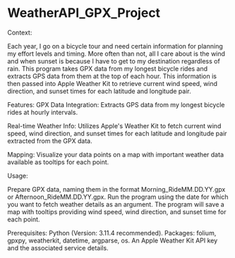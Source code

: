 # WeatherAPI_GPX_Project

Context:

Each year, I go on a bicycle tour and need certain information for planning my effort levels and timing. More often than not, all I care about is the wind and when sunset is because I have to get to my destination regardless of rain. This program takes GPX data from my longest bicycle rides and extracts GPS data from them at the top of each hour. This information is then passed into Apple Weather Kit to retrieve current wind speed, wind direction, and sunset times for each latitude and longitude pair.  


Features:
GPX Data Integration: Extracts GPS data from my longest bicycle rides at hourly intervals.

Real-time Weather Info: Utilizes Apple's Weather Kit to fetch current wind speed, wind direction, and sunset times for each latitude and longitude pair extracted from the GPX data. 

Mapping: Visualize your data points on a map with important weather data available as tooltips for each point.

Usage:

Prepare GPX data, naming them in the format Morning_RideMM.DD.YY.gpx or Afternoon_RideMM.DD.YY.gpx.
Run the program using the date for which you want to fetch weather details as an argument.
The program will save a map with tooltips providing wind speed, wind direction, and sunset time for each point.

Prerequisites:
Python (Version: 3.11.4 recommended).
Packages: folium, gpxpy, weatherkit, datetime, argparse, os.
An Apple Weather Kit API key and the associated service details.
